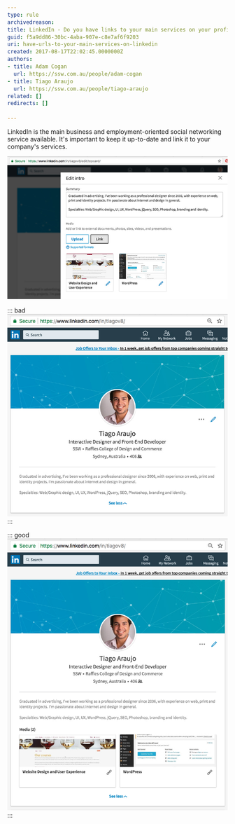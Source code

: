 ```yaml
---
type: rule
archivedreason: 
title: LinkedIn - Do you have links to your main services on your profile?
guid: f5a9dd86-30bc-4aba-907e-c8e7af6f9203
uri: have-urls-to-your-main-services-on-linkedin
created: 2017-08-17T22:02:45.0000000Z
authors:
- title: Adam Cogan
  url: https://ssw.com.au/people/adam-cogan
- title: Tiago Araujo
  url: https://ssw.com.au/people/tiago-araujo
related: []
redirects: []

---
```


LinkedIn is the main business and employment-oriented social networking service available. It's important to keep it up-to-date and link it to your company's services.

<!--endintro-->

![Figure: Use the "Link" button in your profile "edit mode" to include the URLs for the main services your provide](linkedin-links.jpg)  


::: bad  
![Figure: Bad example - Profile with no links](linkedin-url-bad.jpg)  
:::


::: good  
![Figure: Good example - Profile with links to main services provided](linkedin-url-good.jpg)  
:::
